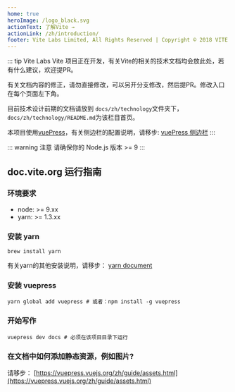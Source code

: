 ```yaml
---
home: true
heroImage: /logo_black.svg
actionText: 了解Vite →
actionLink: /zh/introduction/
footer: Vite Labs Limited, All Rights Reserved | Copyright © 2018 VITE Labs
---
```


::: tip Vite Labs
Vite 项目正在开发，有关Vite的相关的技术文档均会放此处，若有什么建议，欢迎提PR。

有关文档内容的修正，请勿直接修改，可以另开分支修改，然后提PR。修改入口在每个页面左下角。

目前技术设计前期的文档请放到 `docs/zh/technology`文件夹下，`docs/zh/technology/README.md`为该栏目首页。

本项目使用[vuePress](https://vuepress.vuejs.org/zh/)，有关侧边栏的配置说明，请移步: [vuePress 侧边栏](https://vuepress.vuejs.org/zh/default-theme-config/#%E4%BE%A7%E8%BE%B9%E6%A0%8F)
:::

::: warning 注意
请确保你的 Node.js 版本 >= 9
:::

## doc.vite.org 运行指南

### 环境要求

* node: >= 9.xx
* yarn: >= 1.3.xx

### 安装 yarn

```
brew install yarn
```

有关yarn的其他安装说明，请移步： [yarn document](https://yarnpkg.com/en/docs/install#mac-stable)

### 安装 vuepress

```
yarn global add vuepress # 或者：npm install -g vuepress
```

### 开始写作


```
vuepress dev docs # 必须在该项目目录下运行
```

### 在文档中如何添加静态资源，例如图片?

请移步： [https://vuepress.vuejs.org/zh/guide/assets.html](https://vuepress.vuejs.org/zh/guide/assets.html)


